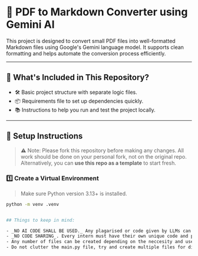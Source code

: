 # 📄 PDF to Markdown Converter using Gemini AI

This project is designed to convert small PDF files into well-formatted Markdown files using Google's Gemini language model. It supports clean formatting and helps automate the conversion process efficiently.

---

## 📁 What's Included in This Repository?

- 🛠️ Basic project structure with separate logic files.
- 📦 Requirements file to set up dependencies quickly.
- 📚 Instructions to help you run and test the project locally.

---

## 🧰 Setup Instructions

> ⚠️ Note: Please fork this repository before making any changes. All work should be done on your personal fork, not on the original repo.  
> Alternatively, you can **use this repo as a template** to start fresh.

### 1️⃣ Create a Virtual Environment

> Make sure Python version 3.13+ is installed.

```bash
python -m venv .venv


## Things to keep in mind:

- _NO AI CODE SHALL BE USED._ Any plagarised or code given by LLMs can be detected. Anyone found using these tactics will be barred from receiving the completion certificate.
- _NO CODE SHARING_. Every intern must have their own unique code and project style. Same rules as above for violation of this rule.
- Any number of files can be created depending on the neccesity and use.
- Do not clutter the main.py file, try and create multiple files for different logic sections (Eg: converter.py handle the conversion using gemini, filesystem_update.py creates and updated directories and files in filesystem).


